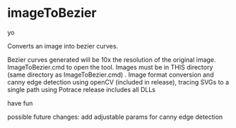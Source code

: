 # imageToBezier
yo

Converts an image into bezier curves. 

Bezier curves generated will be 10x the resolution of the original image.
ImageToBezier.cmd to open the tool. Images must be in THIS directory (same directory as ImageToBezier.cmd) 
.
Image format conversion and canny edge detection using openCV (included in release), tracing SVGs to a single path using Potrace
release includes all DLLs

have fun

possible future changes:
add adjustable params for canny edge detection
